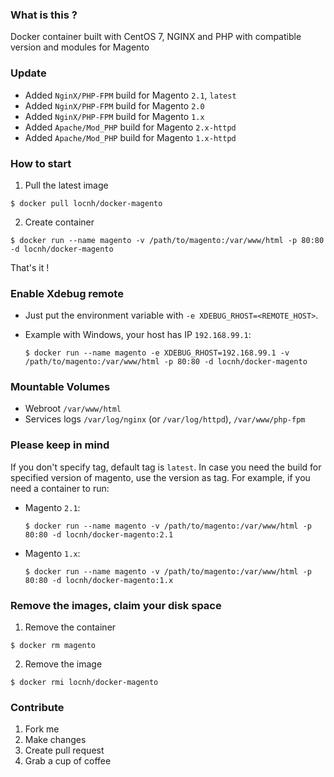 ### What is this ?
Docker container built with CentOS 7, NGINX and PHP with compatible version and modules for Magento

### Update
- Added `NginX/PHP-FPM` build for Magento `2.1`, `latest`
- Added `NginX/PHP-FPM` build for Magento `2.0`
- Added `NginX/PHP-FPM` build for Magento `1.x`
- Added `Apache/Mod_PHP` build for Magento `2.x-httpd`
- Added `Apache/Mod_PHP` build for Magento `1.x-httpd`

### How to start
1. Pull the latest image

  ```
  $ docker pull locnh/docker-magento
  ```

2. Create container

  ```
  $ docker run --name magento -v /path/to/magento:/var/www/html -p 80:80 -d locnh/docker-magento
  ```

That's it !

### Enable Xdebug remote
- Just put the environment variable with `-e XDEBUG_RHOST=<REMOTE_HOST>`.
- Example with Windows, your host has IP `192.168.99.1`:

  ```
  $ docker run --name magento -e XDEBUG_RHOST=192.168.99.1 -v /path/to/magento:/var/www/html -p 80:80 -d locnh/docker-magento
  ```

### Mountable Volumes
- Webroot `/var/www/html`
- Services logs `/var/log/nginx` (or `/var/log/httpd`), `/var/www/php-fpm`

### Please keep in mind
If you don't specify tag, default tag is `latest`. In case you need the build for specified version of magento, use the version as tag. For example, if you need a container to run:
- Magento `2.1`:

  ```
  $ docker run --name magento -v /path/to/magento:/var/www/html -p 80:80 -d locnh/docker-magento:2.1
  ```

- Magento `1.x`:

  ```
  $ docker run --name magento -v /path/to/magento:/var/www/html -p 80:80 -d locnh/docker-magento:1.x
  ```

### Remove the images, claim your disk space
1. Remove the container

  ```
  $ docker rm magento
  ```

2. Remove the image

  ```
  $ docker rmi locnh/docker-magento
  ```

### Contribute
1. Fork me
2. Make changes
3. Create pull request
4. Grab a cup of coffee
